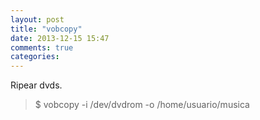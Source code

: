 ```yaml
---
layout: post
title: "vobcopy"
date: 2013-12-15 15:47
comments: true
categories: 
---
```

Ripear dvds.

>$ vobcopy -i /dev/dvdrom -o /home/usuario/musica

